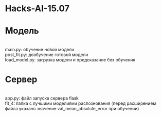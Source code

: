 # Hacks-AI-15.07
# Модель
<br>main.py: обучение новой модели
<br>post_fit.py: дообучение готовой модели
<br>load_model.py: загрузка модели и предсказание без обучения
# Сервер
<br>app.py: файл запуска сервера flask 
<br>fit_4: папка с лучшими моделиями распознования (перед расширением файла указано значение val_mean_absolute_error при обучении)
